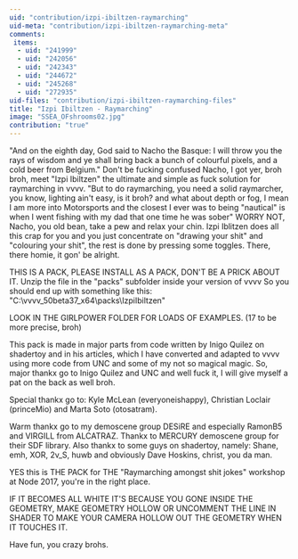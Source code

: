 ```yaml
---
uid: "contribution/izpi-ibiltzen-raymarching"
uid-meta: "contribution/izpi-ibiltzen-raymarching-meta"
comments: 
 items: 
  - uid: "241999"
  - uid: "242056"
  - uid: "242343"
  - uid: "244672"
  - uid: "245268"
  - uid: "272935"
uid-files: "contribution/izpi-ibiltzen-raymarching-files"
title: "Izpi Ibiltzen - Raymarching"
image: "SSEA_OFshrooms02.jpg"
contribution: "true"
---
```


"And on the eighth day, God said to Nacho the Basque: I will throw you the rays of wisdom and ye shall bring back a bunch of colourful pixels, and a cold beer from Belgium."
Don't be fucking confused Nacho, I got yer, broh broh, meet "Izpi Ibiltzen" the ultimate and simple as fuck solution for raymarching in vvvv.
"But to do raymarching, you need a solid raymarcher, you know, lighting ain't easy, is it broh? and what about depth or fog, I mean I am more into Motorsports and the closest I ever was to being "nautical" is when I went fishing with my dad that one time he was sober"
WORRY NOT, Nacho, you old bean, take a pew and relax your chin. Izpi Iblitzen does all this crap for you and you just concentrate on "drawing your shit" and "colouring your shit", the rest is done by pressing some toggles. There, there homie, it gon' be alright.

THIS IS A PACK, PLEASE INSTALL AS A PACK, DON'T BE A PRICK ABOUT IT.
Unzip the file in the "packs" subfolder inside your version of vvvv
So you should end up with something like this: "C:\vvvv_50beta37_x64\packs\IzpiIbiltzen"

LOOK IN THE GIRLPOWER FOLDER FOR LOADS OF EXAMPLES. (17 to be more precise, broh)

This pack is made in major parts from code written by Inigo Quilez on shadertoy and in his articles, which I have converted and adapted to vvvv using more code from UNC and some of my not so magical magic. So, major thankx go to Inigo Quilez and UNC and well fuck it, I will give myself a pat on the back as well broh.

Special thankx go to: Kyle McLean (everyoneishappy), Christian Loclair (princeMio) and Marta Soto (otosatram).

Warm thankx go to my demoscene group DESiRE and especially RamonB5 and VIRGILL from ALCATRAZ. Thankx to MERCURY demoscene group for their SDF library. Also thankx to some guys on shadertoy, namely: Shane, emh, XOR, 2v_S, huwb and obviously Dave Hoskins, christ, you da man.

YES this is THE PACK for THE "Raymarching amongst shit jokes" workshop at Node 2017, you're in the right place.

IF IT BECOMES ALL WHITE IT'S BECAUSE YOU GONE INSIDE THE GEOMETRY, MAKE GEOMETRY HOLLOW OR UNCOMMENT THE LINE IN SHADER TO MAKE YOUR CAMERA HOLLOW OUT THE GEOMETRY WHEN IT TOUCHES IT.

Have fun, you crazy brohs.